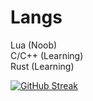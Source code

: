 # Langs

Lua (Noob)  
C/C++ (Learning)  
Rust (Learning)  

[![GitHub Streak](https://github-readme-streak-stats.herokuapp.com?user=RobloxArchiver&theme=dark)](https://git.io/streak-stats)
